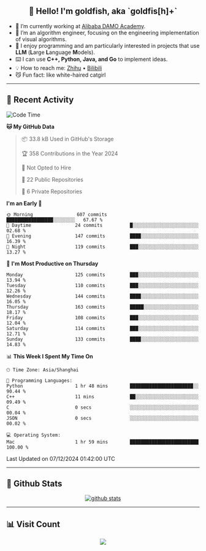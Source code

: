 
<h2 align="center">👋 Hello! I'm goldfish, aka `goldfis[h]+`</h2>

- 📍 I’m currently working at [Alibaba DAMO Academy](https://damo.alibaba.com/).  
- 🌱 I’m an algorithm engineer, focusing on the engineering implementation of visual algorithms.  
- 💬 I enjoy programming and am particularly interested in projects that use **LLM** (**L**arge **L**anguage **M**odels).   
- ⌨️ I can use **C++, Python, Java, and Go** to implement ideas.  
- 💡 How to reach me: [Zhihu](https://www.zhihu.com/people/goldfishh) • [Bilibili](https://space.bilibili.com/11349246)  
- 😼 Fun fact: like white-haired catgirl  

-------

## 🔧 Recent Activity

<!--START_SECTION:waka-->
![Code Time](http://img.shields.io/badge/Code%20Time-91%20hrs%207%20mins-blue)

**🐱 My GitHub Data** 

> 📦 33.8 kB Used in GitHub's Storage 
 > 
> 🏆 358 Contributions in the Year 2024
 > 
> 🚫 Not Opted to Hire
 > 
> 📜 22 Public Repositories 
 > 
> 🔑 6 Private Repositories 
 > 
**I'm an Early 🐤** 

```text
🌞 Morning                607 commits         █████████████████░░░░░░░░   67.67 % 
🌆 Daytime                24 commits          █░░░░░░░░░░░░░░░░░░░░░░░░   02.68 % 
🌃 Evening                147 commits         ████░░░░░░░░░░░░░░░░░░░░░   16.39 % 
🌙 Night                  119 commits         ███░░░░░░░░░░░░░░░░░░░░░░   13.27 % 
```
📅 **I'm Most Productive on Thursday** 

```text
Monday                   125 commits         ███░░░░░░░░░░░░░░░░░░░░░░   13.94 % 
Tuesday                  110 commits         ███░░░░░░░░░░░░░░░░░░░░░░   12.26 % 
Wednesday                144 commits         ████░░░░░░░░░░░░░░░░░░░░░   16.05 % 
Thursday                 163 commits         █████░░░░░░░░░░░░░░░░░░░░   18.17 % 
Friday                   108 commits         ███░░░░░░░░░░░░░░░░░░░░░░   12.04 % 
Saturday                 114 commits         ███░░░░░░░░░░░░░░░░░░░░░░   12.71 % 
Sunday                   133 commits         ████░░░░░░░░░░░░░░░░░░░░░   14.83 % 
```


📊 **This Week I Spent My Time On** 

```text
🕑︎ Time Zone: Asia/Shanghai

💬 Programming Languages: 
Python                   1 hr 48 mins        ███████████████████████░░   90.44 % 
C++                      11 mins             ██░░░░░░░░░░░░░░░░░░░░░░░   09.49 % 
C                        0 secs              ░░░░░░░░░░░░░░░░░░░░░░░░░   00.04 % 
JSON                     0 secs              ░░░░░░░░░░░░░░░░░░░░░░░░░   00.02 % 

💻 Operating System: 
Mac                      1 hr 59 mins        █████████████████████████   100.00 % 
```


 Last Updated on 07/12/2024 01:42:00 UTC
<!--END_SECTION:waka-->

-------

## 📆 Github Stats

<p align="center">
    <a href="https://github.com/anuraghazra/github-readme-stats">
      <img src="https://github-readme-stats.vercel.app/api?username=goldfishh&show_icons=true&theme=dracula" alt="github stats" />
    </a>
</p>

-------

## 📊 Visit Count

<p align="center">
  <a href="https://count.getloli.com/"><img src="https://count.getloli.com/get/@:goldfishh?theme=rule34"></a>
</p>
